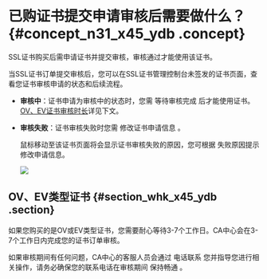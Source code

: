 # 已购证书提交申请审核后需要做什么？ {#concept_n31_x45_ydb .concept}

SSL证书购买后需申请证书并提交审核，审核通过才能使用该证书。

当SSL证书订单提交审核后，您可以在SSL证书管理控制台未签发的证书页面，查看您证书审核申请的状态和后续流程。

-   **审核中**：证书申请为审核中的状态时，您需 等待审核完成 后才能使用证书。[OV、EV证书审核时长](intl.zh-CN/常见问题/常见问题/已购证书提交申请审核后需要做什么？.md#section_whk_x45_ydb)详见下文。
-   **审核失败**：证书审核失败时您需 修改证书申请信息 。

    鼠标移动至该证书页面将会显示证书审核失败的原因，您可根据 失败原因提示 修改申请信息。

    ![](http://static-aliyun-doc.oss-cn-hangzhou.aliyuncs.com/assets/img/13583/155702447340084_zh-CN.png)


## OV、EV类型证书 {#section_whk_x45_ydb .section}

如果您购买的是OV或EV类型证书，您需要耐心等待3-7个工作日。CA中心会在3-7个工作日内完成您的证书订单审核。

如果审核期间有任何问题，CA中心的客服人员会通过 电话联系 您并指导您进行相关操作，请务必确保您的联系电话在审核期间 保持畅通 。

